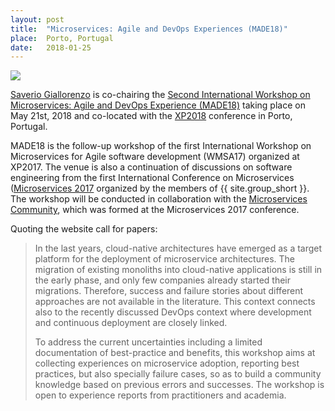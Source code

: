 ```yaml
---
layout: post
title:  "Microservices: Agile and DevOps Experiences (MADE18)"
place:  Porto, Portugal
date:   2018-01-25
---
```

<img class="img-fluid mx-auto d-block" src="/images/posts/xp-2018.png">

[Saverio Giallorenzo](/people.html#sg) is co-chairing the [Second International Workshop on Microservices: Agile and DevOps Experience (MADE18)](https://sites.google.com/view/made18/) taking place on May 21st, 2018 and co-located with the [XP2018](https://www.agilealliance.org/xp2018/) conference in Porto, Portugal. 

MADE18 is the follow-up workshop of the first International Workshop on Microservices for Agile software development (WMSA17) organized at XP2017. The venue is also a continuation of discussions on software engineering from the first International Conference on Microservices ([Microservices
2017](/events/2017-10-25-Microservices_Conference) organized by the members of {{ site.group_short }}. The workshop will be conducted in collaboration with the [Microservices Community](http://microservices.sdu.dk/), which was formed at the Microservices 2017 conference.

<!--more-->

Quoting the website call for papers:
 
> In the last years, cloud-native architectures have emerged as a target platform for the deployment of microservice architectures. The migration of existing monoliths into cloud-native applications is still in the early phase, and only few companies already started their migrations. Therefore, success and failure stories about different approaches are not available in the literature. This context connects also to the recently discussed DevOps context where development and continuous deployment are closely linked.
>
> To address the current uncertainties including a limited documentation of best-practice and benefits, this workshop aims at collecting experiences on microservice adoption, reporting best practices, but also specially failure cases, so as to build a community knowledge based on previous errors and successes. The workshop is open to experience reports from practitioners and academia.